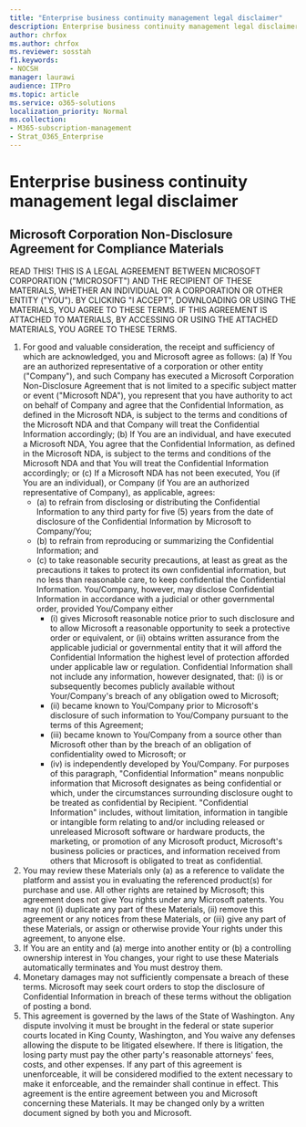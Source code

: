 ```yaml
---
title: "Enterprise business continuity management legal disclaimer"
description: Enterprise business continuity management legal disclaimer
author: chrfox
ms.author: chrfox
ms.reviewer: sosstah
f1.keywords:
- NOCSH
manager: laurawi
audience: ITPro
ms.topic: article
ms.service: o365-solutions
localization_priority: Normal
ms.collection: 
- M365-subscription-management
- Strat_O365_Enterprise
---
```


# Enterprise business continuity management legal disclaimer

## Microsoft Corporation Non-Disclosure Agreement for Compliance Materials

READ THIS! THIS IS A LEGAL AGREEMENT BETWEEN MICROSOFT CORPORATION ("MICROSOFT") AND THE RECIPIENT OF THESE MATERIALS, WHETHER AN INDIVIDUAL OR A CORPORATION OR OTHER ENTITY ("YOU"). BY CLICKING "I ACCEPT", DOWNLOADING OR USING THE MATERIALS, YOU AGREE TO THESE TERMS. IF THIS AGREEMENT IS ATTACHED TO MATERIALS, BY ACCESSING OR USING THE ATTACHED MATERIALS, YOU
AGREE TO THESE TERMS.

1. For good and valuable consideration, the receipt and sufficiency of which are acknowledged, you and Microsoft agree as follows: (a) If You are an authorized representative of a corporation or other entity ("Company"), and such Company has executed a Microsoft Corporation Non-Disclosure Agreement that is not limited to a specific subject matter or event ("Microsoft NDA"), you represent that you have authority to act on behalf of Company and agree that the Confidential Information, as defined in the Microsoft NDA, is subject to the terms and  conditions of the Microsoft NDA and that Company will treat the Confidential Information accordingly; (b) If You are an individual, and have executed a  Microsoft NDA, You agree that the Confidential Information, as defined in the Microsoft NDA, is subject to the terms and conditions of the Microsoft NDA and  that You will treat the Confidential Information accordingly; or (c) If a Microsoft NDA has not been executed, You (if You are an individual), or Company (if You are an authorized representative of Company), as applicable, agrees: 
    - (a) to refrain from disclosing or distributing the Confidential Information to any third party for five (5) years from the date of disclosure of the Confidential Information by Microsoft to Company/You; 
    - (b) to refrain from reproducing or summarizing the  Confidential Information; and 
    - (c) to take reasonable security precautions, at least as great as the precautions it takes to protect its own confidential information, but no less than reasonable care, to keep confidential the Confidential Information. You/Company, however, may disclose Confidential Information in  accordance with a judicial or other governmental order, provided You/Company either 
        - (i) gives Microsoft reasonable notice prior to such disclosure and to allow  Microsoft a reasonable opportunity to seek a protective order or equivalent, or (ii) obtains written assurance from the applicable judicial or governmental entity  that it will afford the Confidential Information the highest level of protection afforded under applicable law or regulation. Confidential Information shall not include any information, however designated, that: (i) is or subsequently becomes publicly available without Your/Company's breach of any obligation owed to  Microsoft; 
        - (ii) became known to You/Company prior to Microsoft's disclosure of such information to You/Company pursuant to the terms of this Agreement;
        - (iii) became known to You/Company from a source other than Microsoft other than by the breach of an obligation of confidentiality owed to Microsoft; or
        - (iv) is  independently developed by You/Company. For purposes of this paragraph, "Confidential Information" means nonpublic information that Microsoft designates as being confidential or which, under the circumstances surrounding disclosure ought to be treated as confidential by Recipient. "Confidential Information" includes, without limitation, information in tangible or intangible form relating to and/or including released or unreleased Microsoft software or hardware  products, the marketing, or promotion of any Microsoft product, Microsoft's business policies or practices, and information received from others that Microsoft is obligated to treat as confidential.
2. You may review these Materials only (a) as a reference to validate the platform and assist you in evaluating the referenced product(s) for purchase and use. All other rights are retained by Microsoft; this agreement does not give You rights under any Microsoft patents. You may not (i) duplicate any part of these Materials, (ii) remove this agreement or any notices from these Materials, or (iii) give any part of these Materials, or assign or otherwise provide Your rights under this agreement, to anyone else. 
3. If You are an entity and (a) merge into another entity or (b) a controlling ownership interest in You changes, your right to use these Materials automatically terminates and You must destroy them. 
4. Monetary damages may not sufficiently compensate a breach of these terms.  Microsoft may seek court orders to stop the disclosure of Confidential Information in breach of these terms without the obligation of posting a bond.  
5. This agreement is governed by the laws of the State of Washington. Any dispute involving it must be brought in the federal or state superior courts located in King County, Washington, and You waive any defenses allowing the dispute to be litigated elsewhere. If there is litigation, the losing party must pay the other party's reasonable attorneys' fees, costs, and other expenses. If any part of this agreement is unenforceable, it will be considered modified to the extent necessary to make it enforceable, and the remainder shall continue in effect. This agreement is the entire agreement between you and Microsoft concerning these Materials. It may be changed only by a written document signed by both you and Microsoft.
